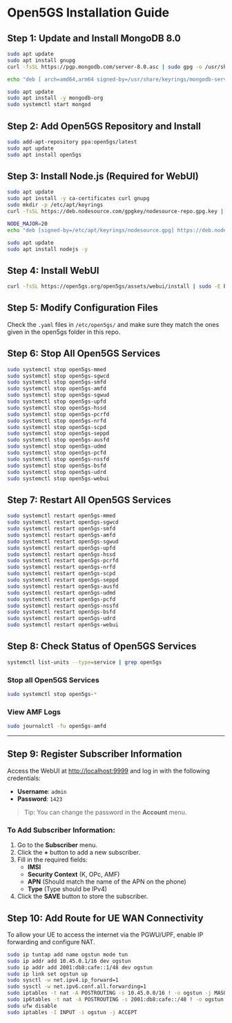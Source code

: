 # Open5GS Installation Guide

## Step 1: Update and Install MongoDB 8.0

```bash
sudo apt update
sudo apt install gnupg
curl -fsSL https://pgp.mongodb.com/server-8.0.asc | sudo gpg -o /usr/share/keyrings/mongodb-server-8.0.gpg --dearmor

echo "deb [ arch=amd64,arm64 signed-by=/usr/share/keyrings/mongodb-server-8.0.gpg] https://repo.mongodb.org/apt/ubuntu jammy/mongodb-org/8.0 multiverse" | sudo tee /etc/apt/sources.list.d/mongodb-org-8.0.list

sudo apt update
sudo apt install -y mongodb-org
sudo systemctl start mongod
```

## Step 2: Add Open5GS Repository and Install

```bash
sudo add-apt-repository ppa:open5gs/latest
sudo apt update
sudo apt install open5gs
```

## Step 3: Install Node.js (Required for WebUI)

```bash
sudo apt update
sudo apt install -y ca-certificates curl gnupg
sudo mkdir -p /etc/apt/keyrings
curl -fsSL https://deb.nodesource.com/gpgkey/nodesource-repo.gpg.key | sudo gpg --dearmor -o /etc/apt/keyrings/nodesource.gpg

NODE_MAJOR=20
echo "deb [signed-by=/etc/apt/keyrings/nodesource.gpg] https://deb.nodesource.com/node_$NODE_MAJOR.x nodistro main" | sudo tee /etc/apt/sources.list.d/nodesource.list

sudo apt update
sudo apt install nodejs -y
```

## Step 4: Install WebUI

```bash
curl -fsSL https://open5gs.org/open5gs/assets/webui/install | sudo -E bash -
```

## Step 5: Modify Configuration Files

Check the `.yaml` files in `/etc/open5gs/` and make sure they match the ones given in the open5gs folder in this repo.

## Step 6: Stop All Open5GS Services

```bash
sudo systemctl stop open5gs-mmed
sudo systemctl stop open5gs-sgwcd
sudo systemctl stop open5gs-smfd
sudo systemctl stop open5gs-amfd
sudo systemctl stop open5gs-sgwud
sudo systemctl stop open5gs-upfd
sudo systemctl stop open5gs-hssd
sudo systemctl stop open5gs-pcrfd
sudo systemctl stop open5gs-nrfd
sudo systemctl stop open5gs-scpd
sudo systemctl stop open5gs-seppd
sudo systemctl stop open5gs-ausfd
sudo systemctl stop open5gs-udmd
sudo systemctl stop open5gs-pcfd
sudo systemctl stop open5gs-nssfd
sudo systemctl stop open5gs-bsfd
sudo systemctl stop open5gs-udrd
sudo systemctl stop open5gs-webui
```

## Step 7: Restart All Open5GS Services

```bash
sudo systemctl restart open5gs-mmed
sudo systemctl restart open5gs-sgwcd
sudo systemctl restart open5gs-smfd
sudo systemctl restart open5gs-amfd
sudo systemctl restart open5gs-sgwud
sudo systemctl restart open5gs-upfd
sudo systemctl restart open5gs-hssd
sudo systemctl restart open5gs-pcrfd
sudo systemctl restart open5gs-nrfd
sudo systemctl restart open5gs-scpd
sudo systemctl restart open5gs-seppd
sudo systemctl restart open5gs-ausfd
sudo systemctl restart open5gs-udmd
sudo systemctl restart open5gs-pcfd
sudo systemctl restart open5gs-nssfd
sudo systemctl restart open5gs-bsfd
sudo systemctl restart open5gs-udrd
sudo systemctl restart open5gs-webui
```

## Step 8: Check Status of Open5GS Services

```bash
systemctl list-units --type=service | grep open5gs
```

### Stop all Open5GS Services

```bash
sudo systemctl stop open5gs-*
```

### View AMF Logs

```bash
sudo journalctl -fu open5gs-amfd
```

---

## Step 9: Register Subscriber Information

Access the WebUI at [http://localhost:9999](http://localhost:9999) and log in with the following credentials:

- **Username**: `admin`
- **Password**: `1423`

> Tip: You can change the password in the **Account** menu.

### To Add Subscriber Information:

1. Go to the **Subscriber** menu.
2. Click the **+** button to add a new subscriber.
3. Fill in the required fields:
   - **IMSI**
   - **Security Context** (K, OPc, AMF)
   - **APN** (Should match the name of the APN on the phone)
   - **Type** (Type should be IPv4)
4. Click the **SAVE** button to store the subscriber.

## Step 10: Add Route for UE WAN Connectivity

To allow your UE to access the internet via the PGWU/UPF, enable IP forwarding and configure NAT.

```bash
sudo ip tuntap add name ogstun mode tun
sudo ip addr add 10.45.0.1/16 dev ogstun
sudo ip addr add 2001:db8:cafe::1/48 dev ogstun
sudo ip link set ogstun up
sudo sysctl -w net.ipv4.ip_forward=1
sudo sysctl -w net.ipv6.conf.all.forwarding=1
sudo iptables -t nat -A POSTROUTING -s 10.45.0.0/16 ! -o ogstun -j MASQUERADE
sudo ip6tables -t nat -A POSTROUTING -s 2001:db8:cafe::/48 ! -o ogstun -j MASQUERADE
sudo ufw disable
sudo iptables -I INPUT -i ogstun -j ACCEPT
```

